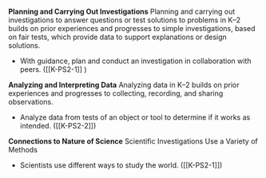 **Planning and Carrying Out Investigations**
Planning and carrying out investigations to answer questions or test solutions to problems in K–2 builds on prior experiences and progresses to simple investigations, based on fair tests, which provide data to support explanations or design solutions.
- With guidance, plan and conduct an investigation in collaboration with peers. ([[K-PS2-1]] )

**Analyzing and Interpreting Data**
Analyzing data in K–2 builds on prior experiences and progresses to collecting, recording, and sharing observations.
- Analyze data from tests of an object or tool to determine if it works as intended. ([[K-PS2-2]])

**Connections to Nature of Science**
Scientific Investigations Use a Variety of Methods
- Scientists use different ways to study the world. ([[K-PS2-1]])
